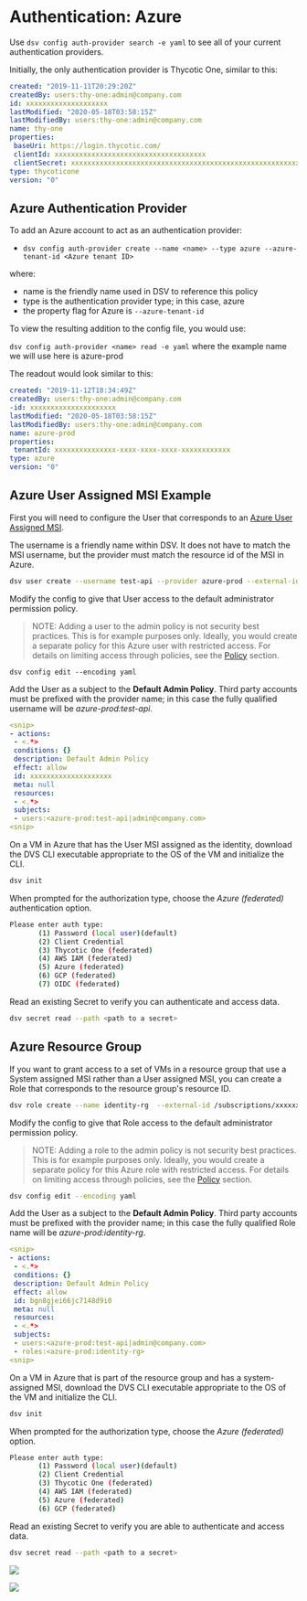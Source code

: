 ﻿[title]: # (Authentication: Azure)
[tags]: # (DevOps Secrets Vault,DSV,)
[priority]: # (5400)

# Authentication: Azure 


Use `dsv config auth-provider search -e yaml` to see all of your current authentication providers.

Initially, the only authentication provider is Thycotic One, similar to this:

```yaml
created: "2019-11-11T20:29:20Z"
createdBy: users:thy-one:admin@company.com
id: xxxxxxxxxxxxxxxxxxxx
lastModified: "2020-05-18T03:58:15Z"
lastModifiedBy: users:thy-one:admin@company.com
name: thy-one
properties:
 baseUri: https://login.thycotic.com/
 clientId: xxxxxxxxxxxxxxxxxxxxxxxxxxxxxxxxxxxxx
 clientSecret: xxxxxxxxxxxxxxxxxxxxxxxxxxxxxxxxxxxxxxxxxxxxxxxxxxxxxxxxxxxx
type: thycoticone
version: "0"
```

## Azure Authentication Provider

To add an Azure account to act as an authentication provider:

* `dsv config auth-provider create --name <name> --type azure --azure-tenant-id <Azure tenant ID>`

where:

* name is the friendly name used in DSV to reference this policy
* type is the authentication provider type; in this case, azure
* the property flag for Azure is `--azure-tenant-id`

To view the resulting addition to the config file, you would use:

`dsv config auth-provider <name> read -e yaml` where the example name we will use here is azure-prod

The readout would look similar to this:

```yaml
created: "2019-11-12T18:34:49Z"
createdBy: users:thy-one:admin@company.com
-id: xxxxxxxxxxxxxxxxxxxxx
lastModified: "2020-05-18T03:58:15Z"
lastModifiedBy: users:thy-one:admin@company.com
name: azure-prod
properties:
 tenantId: xxxxxxxxxxxxxxx-xxxx-xxxx-xxxx-xxxxxxxxxxxx
type: azure
version: "0"
```

## Azure User Assigned MSI Example

First you will need to configure the User that corresponds to an [Azure User Assigned MSI](https://docs.microsoft.com/en-us/azure/active-directory/managed-identities-azure-resources/overview).

The username is a friendly name within DSV. It does not have to match the MSI username, but the provider must match the resource id of the MSI in Azure.

```BASH
dsv user create --username test-api --provider azure-prod --external-id /subscriptions/xxxxxxxx-xxxx-xxxx-xxxx-xxxxxxxxxxxx/resourcegroups/build/providers/Microsoft.ManagedIdentity/userAssignedIdentities/test-api
```

Modify the config to give that User access to the default administrator permission policy. 

> NOTE: Adding a user to the admin policy is not security best practices.  This is for example purposes only.  Ideally,  you would create a separate policy for this Azure user with restricted access.   For details on limiting access through policies, see the [Policy](../../cli-ref/policy.md) section.

`dsv config edit --encoding yaml`

Add the User as a subject to the **Default Admin Policy**. Third party accounts must be prefixed with the provider name; in this case the fully qualified username will be *azure-prod:test-api*.

```yaml
<snip>
- actions:
 - <.*>
 conditions: {}
 description: Default Admin Policy
 effect: allow
 id: xxxxxxxxxxxxxxxxxxxx
 meta: null
 resources:
 - <.*>
 subjects:
 - users:<azure-prod:test-api|admin@company.com>
<snip>
```

On a VM in Azure that has the User MSI assigned as the identity, download the DVS CLI executable appropriate to the OS of the VM and initialize the CLI.

```BASH
dsv init
```

When prompted for the authorization type, choose the *Azure (federated)* authentication option.

```BASH
Please enter auth type:
       (1) Password (local user)(default)
       (2) Client Credential
       (3) Thycotic One (federated)
       (4) AWS IAM (federated)
       (5) Azure (federated)
       (6) GCP (federated)
       (7) OIDC (federated)
```

Read an existing Secret to verify you can authenticate and access data.

```BASH
dsv secret read --path <path to a secret>
```

## Azure Resource Group

If you want to grant access to a set of VMs in a resource group that use a System assigned MSI rather than a User assigned MSI, you can create a Role that corresponds to the resource group's resource ID.

```BASH
dsv role create --name identity-rg  --external-id /subscriptions/xxxxxxxx-xxxx-xxxx-xxxx-xxxxxxxxxxxx/resourceGroups/build --provider azure-prod
```

Modify the config to give that Role access to the default administrator permission policy. 

> NOTE: Adding a role to the admin policy is not security best practices.  This is for example purposes only.  Ideally,  you would create a separate policy for this Azure role with restricted access.   For details on limiting access through policies, see the [Policy](../../cli-ref/policy.md) section.

```BASH
dsv config edit --encoding yaml
```

Add the User as a subject to the **Default Admin Policy**. Third party accounts must be prefixed with the provider name; in this case the fully qualified Role name will be *azure-prod:identity-rg*.

```yaml
<snip>
- actions:
 - <.*>
 conditions: {}
 description: Default Admin Policy
 effect: allow
 id: bgn8gjei66jc7148d9i0
 meta: null
 resources:
 - <.*>
 subjects:
 - users:<azure-prod:test-api|admin@company.com>
 - roles:<azure-prod:identity-rg>
<snip>
```

On a VM in Azure that is part of the resource group and has a system-assigned MSI, download the DVS CLI executable appropriate to the OS of the VM and initialize the CLI.

```BASH
dsv init
```

When prompted for the authorization type, choose the *Azure (federated)* option.

```BASH
Please enter auth type:
       (1) Password (local user)(default)
       (2) Client Credential
       (3) Thycotic One (federated)
       (4) AWS IAM (federated)
       (5) Azure (federated)
       (6) GCP (federated)
```

Read an existing Secret to verify you are able to authenticate and access data.

```BASH
dsv secret read --path <path to a secret>
```

![](./images/spacer.png)

![](./images/spacer.png)



